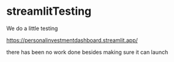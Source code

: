 # streamlitTesting
 
We do a little testing

https://personalinvestmentdashboard.streamlit.app/

there has been no work done besides making sure it can launch

